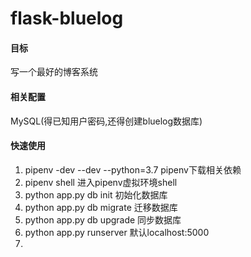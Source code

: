 # flask-bluelog

#### 目标
写一个最好的博客系统

#### 相关配置
MySQL(得已知用户密码,还得创建bluelog数据库)

#### 快速使用
1. pipenv -dev --dev --python=3.7   pipenv下载相关依赖
2. pipenv shell        进入pipenv虚拟环境shell
3. python app.py db init     初始化数据库
4. python app.py db migrate  迁移数据库
5. python app.py db upgrade  同步数据库
6. python app.py runserver 默认localhost:5000
7. 



